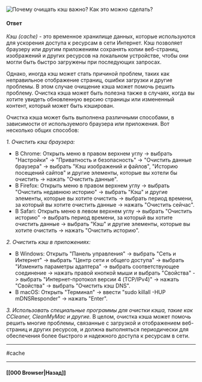 ![Почему очищать кэш важно? Как это можно сделать?](https://youtu.be/N1wPX5Z4HKE?t=30)

#### Ответ

*Кэш (cache)* - это временное хранилище данных, которые используются для ускорения доступа к ресурсам в сети Интернет. Кэш позволяет браузеру или другим приложениям сохранять копии веб-страниц, изображений и других ресурсов на локальном устройстве, чтобы они могли быть быстро загружены при последующих запросах.

Однако, иногда кэш может стать причиной проблем, таких как неправильное отображение страниц, ошибки загрузки и другие проблемы. В этом случае очищение кэша может помочь решить проблему. Очистка кэша может быть полезна также в случаях, когда вы хотите увидеть обновленную версию страницы или измененный контент, который может быть кэширован.

Очистка кэша может быть выполнена различными способами, в зависимости от используемого браузера или приложения. Вот несколько общих способов:

*1. Очистить кэш браузера:*
- В Chrome: Открыть меню в правом верхнем углу -> выбрать "Настройки" -> "Приватность и безопасность" -> "Очистить данные браузера" -> выбрать "Кэш изображений и файлов", "Историю посещений сайтов" и другие элементы, которые вы хотели бы очистить -> нажать "Очистить данные".
- В Firefox: Открыть меню в правом верхнем углу -> выбрать "Очистить недавнюю историю" -> выбрать "Кэш" и другие элементы, которые вы хотите очистить -> выбрать период времени, за который вы хотите очистить данные -> нажать "Очистить сейчас".
- В Safari: Открыть меню в левом верхнем углу -> выбрать "Очистить историю" -> выбрать период времени, за который вы хотите очистить данные -> выбрать "Кэш" и другие элементы, которые вы хотите очистить -> нажать "Очистить историю".

*2. Очистить кэш в приложениях:*
- В Windows: Открыть "Панель управления" -> выбрать "Сеть и Интернет" -> выбрать "Центр сети и общего доступа" -> выбрать "Изменить параметры адаптера" -> выбрать соответствующее соединение -> нажать правой кнопкой мыши и выбрать "Свойства" -> выбрать "Интернет-протокол версии 4 (TCP/IPv4)" -> нажать "Свойства" -> выбрать "Очистить кэш DNS".
- В macOS: Открыть "Терминал" -> ввести "sudo killall -HUP mDNSResponder" -> нажать "Enter".

*3. Использовать специальные программы для очистки кэша, такие как CCleaner, CleanMyMac и другие.*
В целом, очистка кэша может помочь решить многие проблемы, связанные с загрузкой и отображением веб-страниц и других ресурсов, и должна выполняться периодически для обеспечения более быстрого и надежного доступа к ресурсам в сети.

___
#cache 

___

#### [[000 Browser|Назад]]